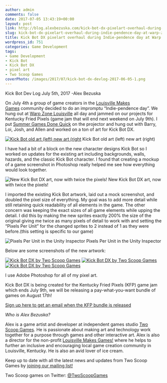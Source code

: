 ```yaml
---
author: admin
comments: false
date: 2017-07-05 13:43:19+00:00
layout: post
link: http://blog.alexbezuska.com/kick-bot-dx-pixelart-overhaul-during-indie-pendence-day-at-warp-zone-louisville/
slug: kick-bot-dx-pixelart-overhaul-during-indie-pendence-day-at-warp-zone-louisville
title: Kick Bot DX pixelart overhaul during Indie-pendence day at Warp Zone Louisville
wordpress_id: 751
categories: Game Development
tags:
- Game Development
- Kick Bot
- Kick Bot DX
- pixel art
- Two Scoop Games
coverPhoto: /images/2017/07/kick-bot-dx-devlog-2017-06-05-1.png
---
```


Kick Bot Dev Log July 5th, 2017
-Alex Bezuska

On July 4th a group of game creators in the [Louisville Makes Games](http://louisvillemakesgames.org/) community decided to do an impromptu “Indie-pendence day”. We hung out at [Warp Zone Louisville](http://louisvillemakesgames.org/warpzone/) all day and jammed on our projects for Kentucky Fried Pixels (game jam that will end next weekend on July 9th).
I put [Summer Games Done Quick](https://gamesdonequick.com/) on the projector and hung out with Barry, Loi, Josh, and Allen and worked on a ton of art for Kick Bot DX.

[![Kick Bot old art (left) new art (right](/images/2017/07/kickbot-dx-2017-07-04-150x150.png)](/images/2017/07/kickbot-dx-2017-07-04.png)
Kick Bot old art (left) new art (right)

I have had a bit of a block on the new character designs Kick Bot so I worked on updates for the existing art including backgrounds, walls, hazards, and the classic Kick Bot character. I found that creating a mockup of a game screenshot in Photoshop really helped me see how everything would look together.

![New Kick Bot DX art, now with twice the pixels!](/images/2017/07/kick-bot-dx-devlog-2017-06-05-1.png)
New Kick Bot DX art, now with twice the pixels!

I imported the existing Kick Bot artwork, laid out a mock screenshot, and doubled the pixel size of everything. My goal was to add more detail while still retaining quick readability of all elements in the game. The other concern was keeping the exact sizes of all game elements while upping the detail. I did this by making the new sprites exactly 200% the size of the original giving me twice as many pixels of detail to work with and setting the “Pixels Per Unit” for the changed sprites to 2 instead of 1 as they were before.(this setting is specific to our game)

![Pixels Per Unit in the Unity Inspector](/images/2017/07/kick-bot-devlog-pixels-per-unit.png)
Pixels Per Unit in the Unity Inspector


Below are some screenshots of the new artwork:

[![Kick Bot DX by Two Scoop Games](/images/2017/07/kick-bot-dx-2017-07-05_2-150x150.jpg)](/images/2017/07/kick-bot-dx-2017-07-05_2.jpg)
[![Kick Bot DX by Two Scoop Games](/images/2017/07/kick-bot-dx-2017-07-05_3-150x150.jpg)](/images/2017/07/kick-bot-dx-2017-07-05_3.jpg)
[![Kick Bot DX by Two Scoop Games](/images/2017/07/kick-bot-dx-2017-07-05_7-150x150.jpg)](/images/2017/07/kick-bot-dx-2017-07-05_7.jpg)

I use Adobe Photoshop for all of my pixel art.

Kick Bot DX is being created for the Kentucky Fried Pixels (KFP) game jam which ends July 9th, we will be releasing a pay-what-you-want bundle of games on August 17th!

[Sign up here to get an email when the KFP bundle is released](http://bit.ly/kfpmail)

_Who is Alex Bezuska?_

Alex is a game artist and developer at independent games studio [Two Scoop Games](http://t.umblr.com/redirect?z=http%3A%2F%2Ftwoscoopgames.com&t=YmVmMjViMmEwMWZjZDAzNjhhMGQ5YjkxNTNlMzJmYTgzODQyOTM4Nix2TDIwcE5BNw%3D%3D). He is passionate about making art and technology work together for a purpose through games and other interactive art. Alex is also a director for the non-profit [Louisville Makes Games!](http://t.umblr.com/redirect?z=http%3A%2F%2Flouisvillemakesgames.org&t=YTgwM2ZmZmM4NTI5MWUyZDdkOWY1YmQ5ZjcwNjkwYmE4ZjJjOGJkYSxXTkxYN0p6Ug%3D%3D&b=t%3Augth9JiyY9YQHdzCbDKn_Q&p=https%3A%2F%2Ftwoscoopgames.tumblr.com%2Fpost%2F150318354866%2Fwhat-you-should-ask-yourself-after-showing-your-game-at&m=1) where he helps to further an inclusive and encouraging local game creation community in Louisville, Kentucky. He is also an avid lover of ice cream.

Keep up to date with all the latest news and updates from Two Scoop Games by [joining our mailing list!](http://eepurl.com/1j1_b)

Two Scoop games on Twitter: [@TwoScoopGames](http://twitter.com/@TwoScoopGames)

